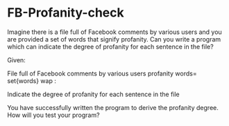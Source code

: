 # FB-Profanity-check
Imagine there is a file full of Facebook comments by various users and you are provided a set of words that signify profanity. Can you write a program which can indicate the degree of profanity for each sentence in the file?

Given:

File full of Facebook comments by various users
profanity words= set{words}
wap :

Indicate the degree of profanity for each sentence in the file

You have successfully written the program to derive the profanity degree. How will you test your program?
